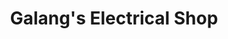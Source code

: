---
title: "Galang's Electrical Shop"
url: /puerto-princesa/galangs-electrical-shop/
shop: car repair
---